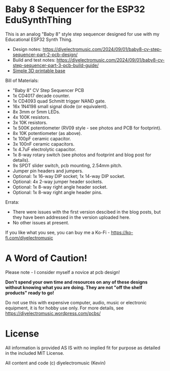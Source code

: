 # Baby 8 Sequencer for the ESP32 EduSynthThing

This is an analog "Baby 8" style step sequencer designed for use with my Educational ESP32 Synth Thing.

- Design notes: https://diyelectromusic.com/2024/09/01/baby8-cv-step-sequencer-part-2-pcb-design/
- Build and test notes: https://diyelectromusic.com/2024/09/01/baby8-cv-step-sequencer-part-3-pcb-build-guide/
- [Simple 3D printable base](Baby8Case.stl)

Bill of Materials:
- "Baby 8" CV Step Sequencer PCB
- 1x CD4017 decade counter.
- 1x CD4093 quad Schmitt trigger NAND gate.
- 16x 1N4198 small signal diode (or equivalent).
- 8x 3mm or 5mm LEDs.
- 4x 100K resistors.
- 3x 10K resistors.
- 1x 500K potentiometer (RV09 style - see photos and PCB for footprint).
- 8x 10K potentiometer (as above).
- 1x 100pF ceramic capacitor.
- 3x 100nF ceramic capacitors.
- 1x 4.7uF electrolytic capacitor.
- 1x 8-way rotary switch (see photos and footprint and blog post for details).
- 9x SPDT slider switch, pcb mounting, 2.54mm pitch.
- Jumper pin headers and jumpers.
- Optional: 1x 16-way DIP socket; 1x 14-way DIP socket.
- Optional: 4x 2-way jumper header sockets.
- Optional: 1x 8-way right angle header socket.
- Optional: 1x 8-way right angle header pins.

Errata:
- There were issues with the first version descibed in the blog posts, but they have been addressed in the version uploaded here.
- No other issues at present.

If you like what you see, you can buy me a Ko-Fi - https://ko-fi.com/diyelectromusic

#  A Word of Caution!

Please note - I consider myself a novice at pcb design!

**Don't spend your own time and resources on any of these designs without knowing what you are doing.  They are not "off the shelf products" ready to go!**

Do not use this with expensive computer, audio, music or electronic equipment, it is for hobby use only.  For more details, see https://diyelectromusic.wordpress.com/pcbs/

# License

All information is provided AS IS with no implied fit for purpose as detailed in the included MIT License.

All content and code (c) diyelectromusic (Kevin)
